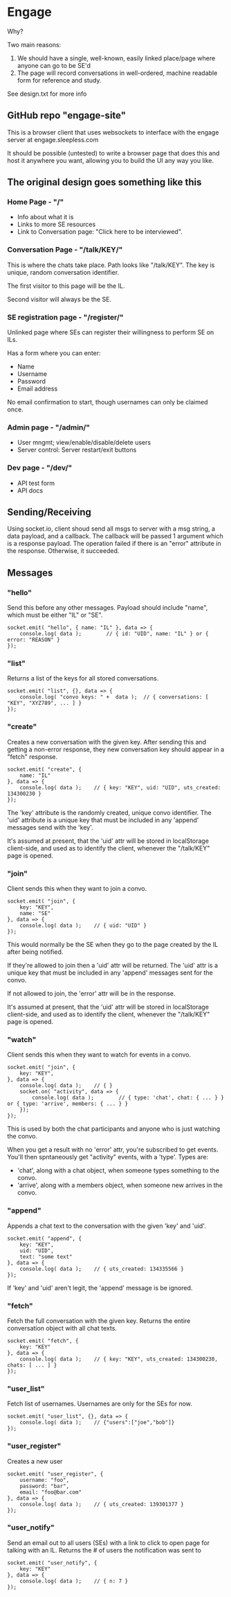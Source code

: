 
# Engage 

Why?

Two main reasons:

1. We should have a single, well-known, easily linked place/page where anyone can go to be SE'd
2. The page will record conversations in well-ordered, machine readable form for reference and study.

See design.txt for more info


## GitHub repo "engage-site"
This is a browser client that uses websockets to interface
with the engage server at engage.sleepless.com

It should be possible (untested) to write a browser page
that does this and host it anywhere you want, allowing you
to build the UI any way you like.


## The original design goes something like this

### Home Page - "/"
* Info about what it is
* Links to more SE resources
* Link to Conversation page: "Click here to be interviewed".

### Conversation Page - "/talk/KEY/"
This is where the chats take place.
Path looks like "/talk/KEY".
The key is unique, random conversation identifier.

The first visitor to this page will be the IL.

Second visitor will always be the SE.

### SE registration page - "/register/"
Unlinked page where SEs can register their willingness to 
perform SE on ILs.

Has a form where you can enter:

* Name
* Username
* Password
* Email address

No email confirmation to start, though usernames can only be
claimed once.

### Admin page - "/admin/"

* User mngmt; view/enable/disable/delete users
* Server control: Server restart/exit buttons

### Dev page - "/dev/"

* API test form
* API docs

## Sending/Receiving

Using socket.io,
client shoud send all msgs to server with
a msg string, a data payload, and a callback.
The callback will be passed 1 argument which is
a response payload.  The operation failed
if there is an "error" attribute in the response.
Otherwise, it succeeded.

## Messages

### "hello"
Send this before any other messages.
Payload should include "name", which must be either "IL" or "SE".

	socket.emit( "hello", { name: "IL" }, data => {
		console.log( data );		// { id: "UID", name: "IL" } or { error: "REASON" }
	});


### "list"
Returns a list of the keys for all stored conversations.

	socket.emit( "list", {}, data => {
		console.log( "convo keys: " +  data );	// { conversations: [ "KEY", "XYZ789", ... ] }
	});


### "create"
Creates a new conversation with the given key.
After sending this and getting a non-error response,
they new conversation key should appear in a "fetch"
response.

	socket.emit( "create", {
		name: "IL"
	}, data => {
		console.log( data );	// { key: "KEY", uid: "UID", uts_created: 134300230 }
	});

The 'key' attribute is the randomly created, unique convo identifier.
The 'uid' attribute is a unique key that must be included in any 'append' messages
send with the 'key'.

It's assumed at present, that the 'uid' attr will be stored in localStorage client-side, and
used as to identify the client, whenever the "/talk/KEY" page is opened.


### "join"
Client sends this when they want to join a convo.

	socket.emit( "join", {
		key: "KEY",
		name: "SE"
	}, data => {
		console.log( data );	// { uid: "UID" }
	});

This would normally be the SE when they go to the page created by the IL after being notified.

If they're allowed to join then a 'uid' attr will be returned.
The 'uid' attr is a unique key that must be included in any 'append' messages sent for the convo.

If not allowed to join, the 'error' attr will be in the response.

It's assumed at present, that the 'uid' attr will be stored in localStorage client-side, and
used as to identify the client, whenever the "/talk/KEY" page is opened.


### "watch"
Client sends this when they want to watch for events in a convo.

	socket.emit( "join", {
		key: "KEY",
	}, data => {
		console.log( data );	// { }
		socket.on( "activity", data => {
			console.log( data );		// { type: 'chat', chat: { ... } } or { type: 'arrive', members: { ... } }
		});
	});

This is used by both the chat participants and anyone who is just watching the convo.

When you get a result with no 'error' attr, you're subscribed to get events.
You'll then spntaneously get "activity" events, with a 'type'.
Types are:

* 'chat', along with a chat object, when someone types something to the convo.
* 'arrive', along with a members object, when someone new arrives in the convo.


### "append"
Appends a chat text to the conversation with the given 'key' and 'uid'.

	socket.emit( "append", {
		key: "KEY",
		uid: "UID",
		text: "some text"
	}, data => {
		console.log( data );	// { uts_created: 134335566 } 
	});

If 'key' and 'uid' aren't legit, the 'append' message is be ignored.


### "fetch"
Fetch the full conversation with the given key.
Returns the entire conversation object with all chat texts.

	socket.emit( "fetch", {
		key: "KEY"
	}, data => {
		console.log( data );	// { key: "KEY", uts_created: 134300230, chats: [ ... ] }
	});


### "user_list"
Fetch list of usernames.
Usernames are only for the SEs for now.

	socket.emit( "user_list", {}, data => {
		console.log( data );	// {"users":["joe","bob"]}	
	});


### "user_register"
Creates a new user

	socket.emit( "user_register", {
		username: "foo",
		password: "bar",
		email: "foo@bar.com"
	}, data => {
		console.log( data );	// { uts_created: 139301377 } 
	});


### "user_notify"
Send an email out to all users (SEs) with a link to click to
open page for talking with an IL.
Returns the # of users the notification was sent to

	socket.emit( "user_notify", {
		key: "KEY"
	}, data => {
		console.log( data );	// { n: 7 } 
	});


